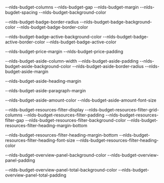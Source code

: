 <!-- Begroot budget list -->
--nlds-budget-columns
--nlds-budget-gap
--nlds-budget-margin
--nlds-bugdet-spacing
--nlds-budget-background-color

<!--  Budget badge -->
--nlds-budget-badge-border-radius
--nlds-budget-badge-background-color
--nlds-budget-badge-border-color

<!--  Budget badge: Active state -->
--nlds-budget-badge-active-background-color
--nlds-budget-badge-active-border-color
--nlds-budget-badge-active-color

<!-- Begroot budget list Paragraph -->
--nlds-budget-price-margin
--nlds-budget-price-padding

<!-- Begroot aside Container-->
--nlds-budget-aside-column-width
--nlds-budget-aside-padding
--nlds-budget-aside-background-color
--nlds-budget-aside-border-radius
--nlds-budget-aside-margin

<!-- Begroot aside Heading -->
--nlds-budget-aside-heading-margin

<!-- Begroot aside Paragraph -->
--nlds-budget-aside-paragraph-margin

<!-- Begroot aside Amount -->
--nlds-budget-aside-amount-color
--nlds-budget-aside-amount-font-size

<!-- Begroot resources Filter -->
--nlds-budget-resources-filter-display
--nlds-budget-resources-filter-grid-columns
--nlds-budget-resources-filter-padding
--nlds-budget-resources-filter-gap
--nlds-budget-resources-filter-background-color
--nlds-budget-resources-filter-heading-margin-bottom

<!-- Begroot resources Filter: Heading -->
--nlds-budget-resources-filter-heading-margin-bottom
--nlds-budget-resources-filter-heading-font-size
--nlds-budget-resources-filter-heading-color

<!-- Begroot overview panel -->
--nlds-budget-overview-panel-background-color
--nlds-budget-overview-panel-padding

<!-- Begroot overview panel: total -->
--nlds-budget-overview-panel-total-background-color
--nlds-budget-overview-panel-total-padding